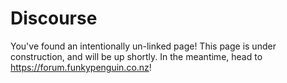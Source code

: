 # Discourse

You've found an intentionally un-linked page! This page is under construction, and will be up shortly. In the meantime, head to <https://forum.funkypenguin.co.nz>!
